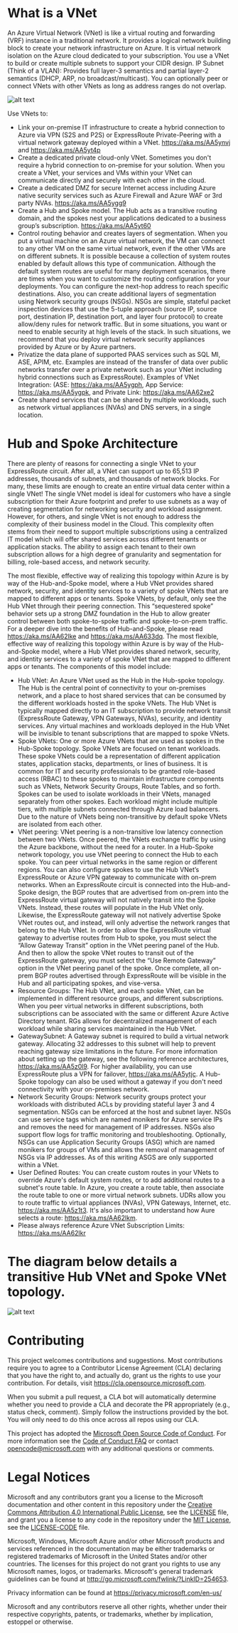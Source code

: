 # What is a VNet
 
An Azure Virtual Network (VNet) is like a virtual routing and forwarding (VRF) instance in a traditional network.  It provides a logical network building block to create your network infrastructure on Azure.  It is virtual network isolation on the Azure cloud dedicated to your subscription.  You use a VNet to build or create multiple subnets to support your CIDR design. IP Subnet (Think of a VLAN):  Provides full layer-3 semantics and partial layer-2 semantics (DHCP, ARP, no broadcast/multicast).  You can optionally peer or connect VNets with other VNets as long as address ranges do not overlap.  

![alt text](https://github.com/jgmitter/images/blob/master/vnet.jpg)


Use VNets to:
*   Link your on-premise IT infrastructure to create a hybrid connection to Azure via VPN (S2S and P2S) or ExpressRoute Private-Peering with a virtual network gateway deployed within a VNet. https://aka.ms/AA5ynvj and https://aka.ms/AA5yt4p
*   Create a dedicated private cloud-only VNet. Sometimes you don't require a hybrid connection to on-premise for your solution. When you create a VNet, your services and VMs within your VNet can communicate directly and securely with each other in the cloud. 
*   Create a dedicated DMZ for secure Internet access including Azure native security services such as Azure Firewall and Azure WAF or 3rd party NVAs.  https://aka.ms/AA5ygg9
*   Create a Hub and Spoke model. The Hub acts as a transitive routing domain, and the spokes nest your applications dedicated to a business group’s subscription.  https://aka.ms/AA5yt60
*   Control routing behavior and creates layers of segmentation.   When you put a virtual machine on an Azure virtual network, the VM can connect to any other VM on the same virtual network, even if the other VMs are on different subnets. It is possible because a collection of system routes enabled by default allows this type of communication.  Although the default system routes are useful for many deployment scenarios, there are times when you want to customize the routing configuration for your deployments. You can configure the next-hop address to reach specific destinations.  Also, you can create additional layers of segmentation using Network security groups (NSGs).  NSGs are simple, stateful packet inspection devices that use the 5-tuple approach (source IP, source port, destination IP, destination port, and layer four protocol) to create allow/deny rules for network traffic.  But in some situations, you want or need to enable security at high levels of the stack. In such situations, we recommend that you deploy virtual network security appliances provided by Azure or by Azure partners.
*   Privatize the data plane of supported PAAS services such as SQL MI, ASE, APIM, etc. Examples are instead of the transfer of data over public networks transfer over a private network such as your VNet including hybrid connections such as ExpressRoute).  Examples of VNet Integration: (ASE: https://aka.ms/AA5ygph, App Service: https://aka.ms/AA5ygpk, and Private Link: https://aka.ms/AA62xe2
*   Create shared services that can be shared by multiple workloads, such as network virtual appliances (NVAs) and DNS servers, in a single location.  

# Hub and Spoke Architecture

There are plenty of reasons for connecting a single VNet to your ExpressRoute circuit. After all, a VNet can support up to 65,513 IP addresses, thousands of subnets, and thousands of network blocks.  For many, these limits are enough to create an entire virtual data center within a single VNet!  The single VNet model is ideal for customers who have a single subscription for their Azure footprint and prefer to use subnets as a way of creating segmentation for networking security and workload assignment.  
However, for others, and single VNet is not enough to address the complexity of their business model in the Cloud.  This complexity often stems from their need to support multiple subscriptions using a centralized IT model which will offer shared services across different tenants or application stacks.  The ability to assign each tenant to their own subscription allows for a high degree of granularity and segmentation for billing, role-based access, and network security. 

The most flexible, effective way of realizing this topology within Azure is by way of the Hub-and-Spoke model, where a Hub VNet provides shared network, security, and identity services to a variety of spoke VNets that are mapped to different apps or tenants.  Spoke VNets, by default, only see the Hub VNet through their peering connection.  This “sequestered spoke” behavior sets up a strong DMZ foundation in the Hub to allow greater control between both spoke-to-spoke traffic and spoke-to-on-prem traffic.  For a deeper dive into the benefits of Hub-and-Spoke, please read https://aka.ms/AA62lke and https://aka.ms/AA633dq.
The most flexible, effective way of realizing this topology within Azure is by way of the Hub-and-Spoke model, where a Hub VNet provides shared network, security, and identity services to a variety of spoke VNet that are mapped to different apps or tenants.  The components of this model include:  

*   Hub VNet:   An Azure VNet used as the Hub in the Hub-spoke topology. The Hub is the central point of connectivity to your on-premises network, and a place to host shared services that can be consumed by the different workloads hosted in the spoke VNets.  The Hub VNet is typically mapped directly to an IT subscription to provide network transit (ExpressRoute Gateway, VPN Gateways, NVAs), security, and identity services. Any virtual machines and workloads deployed in the Hub VNet will be invisible to tenant subscriptions that are mapped to spoke VNets.  
*   Spoke VNets: One or more Azure VNets that are used as spokes in the Hub-Spoke topology.   Spoke VNets are focused on tenant workloads. These spoke VNets could be a representation of different application states, application stacks, departments, or lines of business. It is common for IT and security professionals to be granted role-based access (RBAC) to these spokes to maintain infrastructure components such as VNets, Network Security Groups, Route Tables, and so forth.   Spokes can be used to isolate workloads in their VNets, managed separately from other spokes. Each workload might include multiple tiers, with multiple subnets connected through Azure load balancers.   Due to the nature of VNets being non-transitive by default spoke VNets are isolated from each other.
*   VNet peering: VNet peering is a non-transitive low latency connection between two VNets.  Once peered, the VNets exchange traffic by using the Azure backbone, without the need for a router. In a Hub-Spoke network topology, you use VNet peering to connect the Hub to each spoke. You can peer virtual networks in the same region or different regions. You can also configure spokes to use the Hub VNet’s ExpressRoute or Azure VPN gateway to communicate with on-prem networks.  When an ExpressRoute circuit is connected into the Hub-and-Spoke design, the BGP routes that are advertised from on-prem into the ExpressRoute virtual gateway will not natively transit into the Spoke VNets. Instead, these routes will populate in the Hub VNet only. Likewise, the ExpressRoute gateway will not natively advertise Spoke VNet routes out, and instead, will only advertise the network ranges that belong to the Hub VNet.  In order to allow the ExpressRoute virtual gateway to advertise routes from Hub to spoke, you must select the “Allow Gateway Transit” option in the VNet peering panel of the Hub.  And then to allow the spoke VNet routes to transit out of the ExpressRoute gateway, you must select the “Use Remote Gateway” option in the VNet peering panel of the spoke.  Once complete, all on-prem BGP routes advertised through ExpressRoute will be visible in the Hub and all participating spokes, and vise-versa. 
*   Resource Groups: The Hub VNet, and each spoke VNet, can be implemented in different resource groups, and different subscriptions. When you peer virtual networks in different subscriptions, both subscriptions can be associated with the same or different Azure Active Directory tenant. RGs allows for decentralized management of each workload while sharing services maintained in the Hub VNet.
*   GatewaySubnet:  A Gateway subnet is required to build a virtual network gateway. Allocating 32 addresses to this subnet will help to prevent reaching gateway size limitations in the future.   For more information about setting up the gateway, see the following reference architectures, https://aka.ms/AA5z0l9.  For higher availability, you can use ExpressRoute plus a VPN for failover, https://aka.ms/AA5ytjc.   A Hub-Spoke topology can also be used without a gateway if you don't need connectivity with your on-premises network.
*   Network Security Groups:  Network security groups protect your workloads with distributed ACLs by providing stateful layer 3 and 4 segmentation.   NSGs can be enforced at the host and subnet layer.  NSGs can use service tags which are named monikers for Azure service IPs and removes the need for management of IP addresses.  NSGs also support flow logs for traffic monitoring and troubleshooting.  Optionally, NSGs can use Application Security Groups (ASG) which are named monikers for groups of VMs and allows the removal of management of NSGs via IP addresses.  As of this writing ASGS are only supported within a VNet.  
*   User Defined Routes:  You can create custom routes in your VNets to override Azure's default system routes, or to add additional routes to a subnet's route table. In Azure, you create a route table, then associate the route table to one or more virtual network subnets.  UDRs allow you to route traffic to virtual appliances (NVAs), VPN Gateways, Internet, etc.  https://aka.ms/AA5z1t3.  It's also important to understand how Aure selects a route: https://aka.ms/AA62lkm.
*   Please always reference Azure VNet Subscription Limits: https://aka.ms/AA62lkr

# The diagram below details a transitive Hub VNet and Spoke VNet topology.

![alt text](https://github.com/jgmitter/images/blob/master/hub%20and%20spoke.jpg)





# Contributing

This project welcomes contributions and suggestions.  Most contributions require you to agree to a
Contributor License Agreement (CLA) declaring that you have the right to, and actually do, grant us
the rights to use your contribution. For details, visit https://cla.opensource.microsoft.com.

When you submit a pull request, a CLA bot will automatically determine whether you need to provide
a CLA and decorate the PR appropriately (e.g., status check, comment). Simply follow the instructions
provided by the bot. You will only need to do this once across all repos using our CLA.

This project has adopted the [Microsoft Open Source Code of Conduct](https://opensource.microsoft.com/codeofconduct/).
For more information see the [Code of Conduct FAQ](https://opensource.microsoft.com/codeofconduct/faq/) or
contact [opencode@microsoft.com](mailto:opencode@microsoft.com) with any additional questions or comments.

# Legal Notices

Microsoft and any contributors grant you a license to the Microsoft documentation and other content
in this repository under the [Creative Commons Attribution 4.0 International Public License](https://creativecommons.org/licenses/by/4.0/legalcode),
see the [LICENSE](LICENSE) file, and grant you a license to any code in the repository under the [MIT License](https://opensource.org/licenses/MIT), see the
[LICENSE-CODE](LICENSE-CODE) file.

Microsoft, Windows, Microsoft Azure and/or other Microsoft products and services referenced in the documentation
may be either trademarks or registered trademarks of Microsoft in the United States and/or other countries.
The licenses for this project do not grant you rights to use any Microsoft names, logos, or trademarks.
Microsoft's general trademark guidelines can be found at http://go.microsoft.com/fwlink/?LinkID=254653.

Privacy information can be found at https://privacy.microsoft.com/en-us/

Microsoft and any contributors reserve all other rights, whether under their respective copyrights, patents,
or trademarks, whether by implication, estoppel or otherwise.

